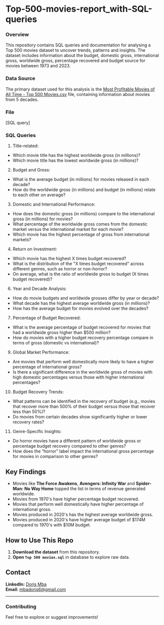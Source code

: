 # Top-500-movies-report_with-SQL-queries


### Overview
This repository contains SQL queries and documentation for analysing a Top 500 movies dataset to uncover trends, patterns and insights. The dataset includes information about the budget, domestic gross, international gross, worldwide gross, percentage recovered and budget source for movies between 1973 and 2023.

### Data Source
The primary dataset used for this analysis is the [ Most Profitable Movies of All Time - Top 500 Movies.csv](https://www.kaggle.com/datasets/joebeachcapital/top-500-hollywood-movies-of-all-time/data) file, containing information about movies from 5 decades.


### File
[SQL query]


### SQL Queries
1.	Title-related:
-	Which movie title has the highest worldwide gross (in millions)?
-	Which movie title has the lowest worldwide gross (in millions)?

2.	Budget and Gross:
-	What is the average budget (in millions) for movies released in each decade?
-	How do the worldwide gross (in millions) and budget (in millions) relate to each other on average?

3.	Domestic and International Performance:
-	How does the domestic gross (in millions) compare to the international gross (in millions) for movies?
-	What percentage of the worldwide gross comes from the domestic market versus the international market for each movie?
-	Which movie has the highest percentage of gross from international markets?

4.	Return on Investment:
-	Which movie has the highest X times budget recovered?
-	What is the distribution of the "X times budget recovered" across different genres, such as horror or non-horror?
-	On average, what is the ratio of worldwide gross to budget (X times budget recovered)?

6.	Year and Decade Analysis:
-	How do movie budgets and worldwide grosses differ by year or decade?
-	What decade has the highest average worldwide gross (in millions)?
-	How has the average budget for movies evolved over the decades?

7.	Percentage of Budget Recovered:
-	What is the average percentage of budget recovered for movies that had a worldwide gross higher than $500 million?
-	How do movies with a higher budget recovery percentage compare in terms of gross (domestic vs international)?

9.	Global Market Performance:
-	Are movies that perform well domestically more likely to have a higher percentage of international gross?
-	Is there a significant difference in the worldwide gross of movies with high domestic percentages versus those with higher international percentages?

10.	Budget Recovery Trends:
-	What patterns can be identified in the recovery of budget (e.g., movies that recover more than 500% of their budget versus those that recover less than 50%)?
-	Do movies from certain decades show significantly higher or lower recovery rates?

11.	Genre-Specific Insights:
-	Do horror movies have a different pattern of worldwide gross or percentage budget recovery compared to other genres?
-	How does the “horror” label impact the international gross percentage for movies in comparison to other genres?

## Key Findings
- Movies like **The Force Awakens**, **Avengers: Infinity War** and **Spider-Man: No Way Home** topped the list in terms of revenue generated worldwide.
- Movies from 1970's have higher percentage budget recovered.
- Movies that perform well domestically have higher percentage of international gross.
- Movies produced in 2020's has the highest average worldwide gross.
- Movies produced in 2020's have higher average budget of $174M compared to 1970's with $10M budget.

## How to Use This Repo  
1. **Download the dataset** from this repository.  
2. **Open `Top 500 movies.sql`** in database to explore raw data.  

## Contact  
 **LinkedIn:** [Doris Mba](https://www.linkedin.com/in/dorismba/)  
 **Email:** mbadoris6@gmail.com  

---

### **Contributing**
Feel free to explore or suggest improvements!  
